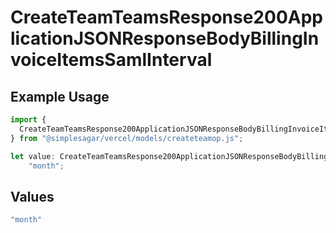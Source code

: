 # CreateTeamTeamsResponse200ApplicationJSONResponseBodyBillingInvoiceItemsSamlInterval

## Example Usage

```typescript
import {
  CreateTeamTeamsResponse200ApplicationJSONResponseBodyBillingInvoiceItemsSamlInterval,
} from "@simplesagar/vercel/models/createteamop.js";

let value: CreateTeamTeamsResponse200ApplicationJSONResponseBodyBillingInvoiceItemsSamlInterval =
    "month";
```

## Values

```typescript
"month"
```
